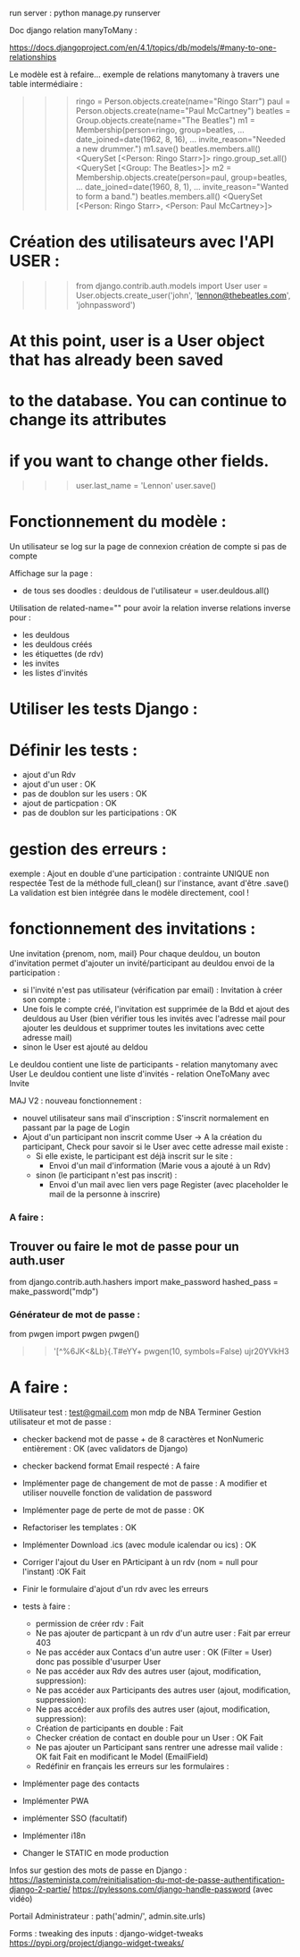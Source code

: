 run server :
python manage.py runserver


Doc django relation manyToMany :

https://docs.djangoproject.com/en/4.1/topics/db/models/#many-to-one-relationships

Le modèle est à refaire...
exemple de relations manytomany à travers une table intermédiaire :

>>> ringo = Person.objects.create(name="Ringo Starr")
>>> paul = Person.objects.create(name="Paul McCartney")
>>> beatles = Group.objects.create(name="The Beatles")
>>> m1 = Membership(person=ringo, group=beatles,
...     date_joined=date(1962, 8, 16),
...     invite_reason="Needed a new drummer.")
>>> m1.save()
>>> beatles.members.all()
<QuerySet [<Person: Ringo Starr>]>
>>> ringo.group_set.all()
<QuerySet [<Group: The Beatles>]>
>>> m2 = Membership.objects.create(person=paul, group=beatles,
...     date_joined=date(1960, 8, 1),
...     invite_reason="Wanted to form a band.")
>>> beatles.members.all()
<QuerySet [<Person: Ringo Starr>, <Person: Paul McCartney>]>

# Création des utilisateurs avec l'API USER :

>>> from django.contrib.auth.models import User
>>> user = User.objects.create_user('john', 'lennon@thebeatles.com', 'johnpassword')

# At this point, user is a User object that has already been saved
# to the database. You can continue to change its attributes
# if you want to change other fields.
>>> user.last_name = 'Lennon'
>>> user.save()

# Fonctionnement du modèle : 

Un utilisateur se log sur la page de connexion
création de compte si pas de compte

Affichage sur la page :
- de tous ses doodles :
deuldous de l'utilisateur = user.deuldous.all()

Utilisation de related-name="" pour avoir la relation inverse
relations inverse pour :
- les deuldous
- les deuldous créés
- les étiquettes (de rdv)
- les invites
- les listes d'invités

# Utiliser les tests Django :
# Définir les tests :
 - ajout d'un Rdv
 - ajout d'un user : OK
 - pas de doublon sur les users : OK
 - ajout de particpation : OK
 - pas de doublon sur les participations : OK
 

# gestion des erreurs : 
exemple : Ajout en double d'une participation : contrainte UNIQUE non respectée
Test de la méthode full_clean() sur l'instance, avant d'être .save()
La validation est bien intégrée dans le modèle directement, cool !

# fonctionnement des invitations :

Une invitation {prenom, nom, mail}
Pour chaque deuldou, un bouton d'invitation permet d'ajouter un invité/participant au deuldou
envoi de la participation :
- si l'invité n'est pas utilisateur (vérification par email) : Invitation à créer son compte :
 - Une fois le compte créé, l'invitation est supprimée de la Bdd et ajout des deuldous au User (bien vérifier tous les invités avec l'adresse mail pour ajouter les deuldous et supprimer toutes les invitations avec cette adresse mail)
- sinon le User est ajouté au deldou

Le deuldou contient une liste de participants - relation manytomany avec User
Le deuldou contient une liste d'invités - relation OneToMany avec Invite

MAJ V2 : nouveau fonctionnement :
- nouvel utilisateur sans mail d'inscription : S'inscrit normalement en passant par la page de Login
- Ajout d'un participant non inscrit comme User -> A la création du participant, Check pour savoir si le User avec cette adresse mail existe :
  - Si elle existe, le participant est déjà inscrit sur le site :
    - Envoi d'un mail d'information (Marie vous a ajouté à un Rdv)
  - sinon (le participant n'est pas inscrit) :
     - Envoi d'un mail avec lien vers page Register (avec placeholder le mail de la personne à inscrire)

### A faire :

## Trouver ou faire le mot de passe pour un auth.user
from django.contrib.auth.hashers import make_password
hashed_pass = make_password("mdp")

### Générateur de mot de passe : 
from pwgen import pwgen
pwgen()
>> '[^%6JK<&Lb}{.T#eYY+
pwgen(10, symbols=False)
>> ujr20YVkH3

# A faire :
Utilisateur test :
test@gmail.com
mon mdp de NBA
Terminer Gestion utilisateur et mot de passe :
- checker backend mot de passe + de 8 caractères et NonNumeric entièrement : OK (avec validators de Django)
- checker backend format Email respecté : A faire
- Implémenter page de changement de mot de passe : A modifier et utiliser nouvelle fonction de validation de password
- Implémenter page de perte de mot de passe : OK 
- Refactoriser les templates : OK

- Implémenter Download .ics (avec module icalendar ou  ics) : OK

- Corriger l'ajout du User en PArticipant à un rdv (nom = null pour l'instant) :OK Fait
  
- Finir le formulaire d'ajout d'un rdv avec les erreurs

- tests à faire :
  - permission de créer rdv : Fait
  - Ne pas ajouter de particpant à un rdv d'un autre user : Fait par erreur 403
  - Ne pas accéder aux Contacs d'un autre user : OK (Filter = User) donc pas possible d'usurper User
  - Ne pas accéder aux Rdv des autres user (ajout, modification, suppression):
  - Ne pas accéder aux Participants des autres user (ajout, modification, suppression):
  - Ne pas accéder aux profils des autres user (ajout, modification, suppression):
  - Création de participants en double : Fait
  - Checker création de contact en double pour un User : OK Fait
  - Ne pas ajouter un Participant sans rentrer une adresse mail valide : OK fait Fait en modificant le Model (EmailField)
  - Redéfinir en français les erreurs sur les formulaires :

- Implémenter page des contacts
- Implémenter PWA
- implémenter SSO (facultatif)
- Implémenter i18n
- Changer le STATIC en mode production


Infos sur gestion des mots de passe en Django :
https://lasteminista.com/reinitialisation-du-mot-de-passe-authentification-django-2-partie/
https://pylessons.com/django-handle-password (avec vidéo)

Portail Administrateur :
path('admin/', admin.site.urls)

Forms :
tweaking des inputs : django-widget-tweaks
https://pypi.org/project/django-widget-tweaks/